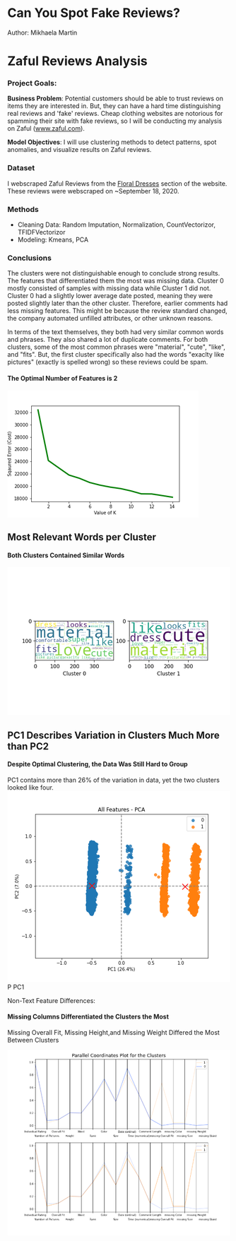 # Can You Spot Fake Reviews?
Author: Mikhaela Martin


# Zaful Reviews Analysis

### Project Goals:

**Business Problem**: Potential customers should be able to trust reviews on items they are interested in. But, they can have a hard time distinguishing real reviews and 'fake' reviews. Cheap clothing websites are notorious for spamming their site with fake reviews, so I will be conducting my analysis on Zaful (www.zaful.com). 

**Model Objectives**: I will use clustering methods to detect patterns, spot anomalies, and visualize results on Zaful reviews.

### Dataset
I webscraped Zaful Reviews from the [Floral Dresses](https://www.zaful.com/s/floral-dresses/) section of the website. These reviews were webscraped on ~September 18, 2020.

### Methods
- Cleaning Data: Random Imputation, Normalization, CountVectorizor, TFIDFVectorizor
- Modeling: Kmeans, PCA

### Conclusions

The clusters were not distinguishable enough to conclude strong results. The features that differentiated them the most was missing data. Cluster 0 mostly consisted of samples with missing data while Cluster 1 did not. Cluster 0 had a slightly lower average date posted, meaning they were posted slightly later than the other cluster. Therefore, earlier comments had less missing features. This might be because the review standard changed, the company automated unfilled attributes, or other unknown reasons. 

In terms of the text themselves, they both had very similar common words and phrases. They also shared a lot of duplicate comments. For both clusters, some of the most common phrases were "material", "cute", "like", and "fits". But, the first cluster specifically also had the words "exaclty like pictures" (exactly is spelled wrong) so these reviews could be spam.

#### The Optimal Number of Features is 2
![](https://github.com/mikhaelamartin/Zaful-Classification/blob/master/jupyter%20notebooks/All%20Features%20-%20Elbow%20Plot.png "All Features - PCA Plot")

## Most Relevant Words per Cluster
#### Both Clusters Contained Similar Words
![](https://github.com/mikhaelamartin/Zaful-Classification/blob/master/jupyter%20notebooks/All%20Features%20-%20Cluster%20WordClouds.png "All Features - Cluster Wordclouds")

## PC1 Describes Variation in Clusters Much More than PC2
#### Despite Optimal Clustering, the Data Was Still Hard to Group
PC1 contains more than 26% of the variation in data, yet the two clusters looked like four. 
![](https://github.com/mikhaelamartin/Zaful-Classification/blob/master/jupyter%20notebooks/All%20Features%20-%20PCA.png "All Features - PCA")
P
PC1 

Non-Text Feature Differences:

#### Missing Columns Differentiated the Clusters the Most
Missing Overall Fit, Missing Height,and Missing Weight Differed the Most Between Clusters

![](https://github.com/mikhaelamartin/Zaful-Classification/blob/master/jupyter%20notebooks/All%20Features%20-%20Non-Text%20Features%20Plot.png "All Features - Non-Text Feature Differences")


